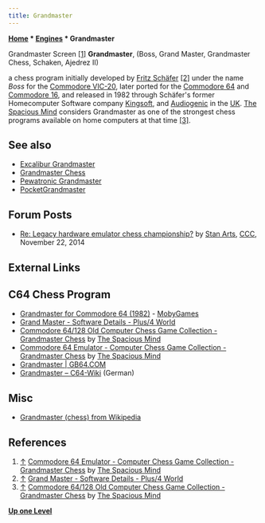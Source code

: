 ```yaml
---
title: Grandmaster
---
```

**[Home](Home "Home") * [Engines](Engines "Engines") * Grandmaster**

[](http://www.spacious-mind.com/html/c64_emu_-_grandmaster_chess.html) Grandmaster Screen <a id="cite-note-1" href="#cite-ref-1">[1]</a>
**Grandmaster**, (Boss, Grand Master, Grandmaster Chess, Schaken, Ajedrez II)

a chess program initially developed by [Fritz Schäfer](Fritz_Sch%C3%A4fer "Fritz Schäfer") <a id="cite-note-2" href="#cite-ref-2">[2]</a>
under the name *Boss* for the [Commodore VIC-20](Commodore_VIC-20 "Commodore VIC-20"), later ported for the [Commodore 64](Commodore_64 "Commodore 64") and [Commodore 16](https://en.wikipedia.org/wiki/Commodore_16),
and released in 1982 through Schäfer's former Homecomputer Software company [Kingsoft](https://en.wikipedia.org/wiki/Kingsoft_GmbH),
and [Audiogenic](https://en.wikipedia.org/wiki/Audiogenic) in the [UK](https://en.wikipedia.org/wiki/United_Kingdom).
[The Spacious Mind](The_Spacious_Mind "The Spacious Mind") considers Grandmaster as one of the strongest chess programs available on home computers at that time
<a id="cite-note-3" href="#cite-ref-3">[3]</a>.

## See also

- [Excalibur Grandmaster](Excalibur_Grandmaster "Excalibur Grandmaster")
- [Grandmaster Chess](Grandmaster_Chess "Grandmaster Chess")
- [Pewatronic Grandmaster](index.php?title=Pewatronic_Grandmaster&action=edit&redlink=1 "Pewatronic Grandmaster (page does not exist)")
- [PocketGrandmaster](PocketGrandmaster "PocketGrandmaster")

## Forum Posts

- [Re: Legacy hardware emulator chess championship?](http://www.talkchess.com/forum/viewtopic.php?t=54404&start=2) by [Stan Arts](Stan_Arts "Stan Arts"), [CCC](CCC "CCC"), November 22, 2014

## External Links

## C64 Chess Program

- [Grandmaster for Commodore 64 (1982)](https://www.mobygames.com/game/c64/grandmaster) - [MobyGames](https://en.wikipedia.org/wiki/MobyGames)
- [Grand Master - Software Details - Plus/4 World](http://plus4world.powweb.com/software/Grand_Master)
- [Commodore 64/128 Old Computer Chess Game Collection - Grandmaster Chess](http://www.spacious-mind.com/html/commodore_c64_grandmaster_ches.html) by [The Spacious Mind](The_Spacious_Mind "The Spacious Mind")
- [Commodore 64 Emulator - Computer Chess Game Collection - Grandmaster Chess](http://www.spacious-mind.com/html/c64_emu_-_grandmaster_chess.html) by [The Spacious Mind](The_Spacious_Mind "The Spacious Mind")
- [Grandmaster | GB64.COM](http://www.gamebase64.com/game.php?id=3255)
- [Grandmaster – C64-Wiki](https://www.c64-wiki.de/wiki/Grandmaster) (German)

## Misc

- [Grandmaster (chess) from Wikipedia](https://en.wikipedia.org/wiki/Grandmaster_%28chess%29)

## References

1. <a id="cite-ref-1" href="#cite-note-1">↑</a> [Commodore 64 Emulator - Computer Chess Game Collection - Grandmaster Chess](http://www.spacious-mind.com/html/c64_emu_-_grandmaster_chess.html) by [The Spacious Mind](The_Spacious_Mind "The Spacious Mind")
1. <a id="cite-ref-2" href="#cite-note-2">↑</a> [Grand Master - Software Details - Plus/4 World](http://plus4world.powweb.com/software/Grand_Master)
1. <a id="cite-ref-3" href="#cite-note-3">↑</a> [Commodore 64/128 Old Computer Chess Game Collection - Grandmaster Chess](http://www.spacious-mind.com/html/commodore_c64_grandmaster_ches.html) by [The Spacious Mind](The_Spacious_Mind "The Spacious Mind")

**[Up one Level](Engines "Engines")**

